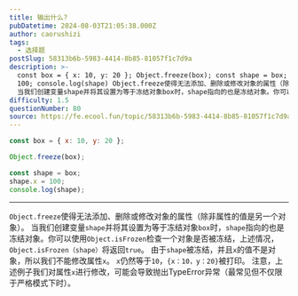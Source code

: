 ```yaml
---
title: 输出什么?
pubDatetime: 2024-08-03T21:05:38.000Z
author: caorushizi
tags:
  - 选择题
postSlug: 58313b6b-5983-4414-8b85-81057f1c7d9a
description: >-
  const box = { x: 10, y: 20 }; Object.freeze(box); const shape = box; shape.x =
  100; console.log(shape) Object.freeze使得无法添加、删除或修改对象的属性（除非属性的值是另一个对象）。
  当我们创建变量shape并将其设置为等于冻结对象box时，shape指向的也是冻结对象。你可以使用Ob
difficulty: 1.5
questionNumber: 80
source: https://fe.ecool.fun/topic/58313b6b-5983-4414-8b85-81057f1c7d9a
---
```


```javascript
const box = { x: 10, y: 20 };

Object.freeze(box);

const shape = box;
shape.x = 100;
console.log(shape);
```

---

`Object.freeze`使得无法添加、删除或修改对象的属性（除非属性的值是另一个对象）。
当我们创建变量`shape`并将其设置为等于冻结对象`box`时，`shape`指向的也是冻结对象。你可以使用`Object.isFrozen`检查一个对象是否被冻结，上述情况，`Object.isFrozen（shape）`将返回`true`。
由于`shape`被冻结，并且`x`的值不是对象，所以我们不能修改属性`x`。 `x`仍然等于`10`，`{x：10，y：20}`被打印。
注意，上述例子我们对属性`x`进行修改，可能会导致抛出TypeError异常（最常见但不仅限于严格模式下时）。
